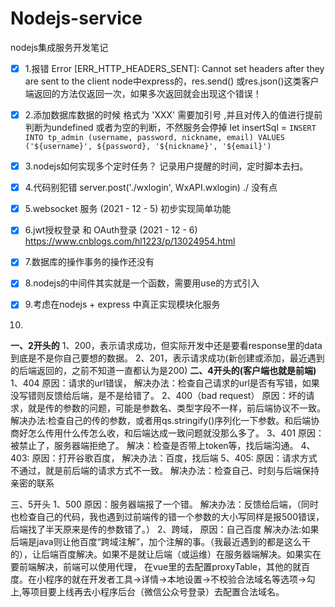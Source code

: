 # Nodejs-service
nodejs集成服务开发笔记



- [x] 1.报错 Error [ERR_HTTP_HEADERS_SENT]: Cannot set headers after they are sent to the client 
node中express的，res.send() 或res.json()这类客户端返回的方法仅返回一次，如果多次返回就会出现这个错误！

- [x] 2.添加数据库数据的时候 格式为 'XXX' 需要加引号 ,并且对传入的值进行提前判断为undefined 或者为空的判断，不然服务会停掉
let insertSql = `INSERT INTO tp_admin (username, password, nickname, email) VALUES ('${username}', ${password}, '${nickname}', '${email}')`




- [x] 3.nodejs如何实现多个定时任务？
记录用户提醒的时间，定时脚本去扫。



- [x] 4.代码别犯错
server.post('./wxlogin', WxAPI.wxlogin)    ./   没有点



- [x] 5.websocket 服务 (2021 - 12 - 5) 
初步实现简单功能



- [x] 6.jwt授权登录 和 OAuth登录 (2021 - 12 - 6) 
https://www.cnblogs.com/hl1223/p/13024954.html


- [x] 7.数据库的操作事务的操作还没有



- [x] 8.nodejs的中间件其实就是一个函数，需要用use的方式引入


- [x] 9.考虑在nodejs + express 中真正实现模块化服务



10.


<!-- - [ ] Mercury
- [x] Venus
- [x] Earth (Orbit/Moon)
- [x] Mars
- [ ] Jupiter -->


**一、2开头的**
	1、200，表示请求成功，但实际开发中还是要看response里的data到底是不是你自己要想的数据。
	2、201，表示请求成功(新创建或添加，最近遇到的后端返回的，之前不知道一直都认为是200)
**二、4开头的(客户端也就是前端)**
		1、404
			原因：请求的url错误，
			解决办法：检查自己请求的url是否有写错，如果没写错则反馈给后端，是不是给错了。
		2、400（bad request）
			原因：坏的请求，就是传的参数的问题，可能是参数名、类型字段不一样，前后端协议不一致。
			解决办法:检查自己的传的参数，或者用qs.stringify()序列化一下参数。和后端协商好怎么传用什么传怎么收，和后端达成一致问题就没那么多了。
		3、401
			原因：被禁止了，服务器端拒绝了。
			解决：检查是否带上token等，找后端沟通。
		4、403:
			原因：打开谷歌百度，
			解决办法：百度，找后端
		5、405:
			原因：请求方式不通过，就是前后端的请求方式不一致。
			解决办法：检查自己、时刻与后端保持亲密的联系


三、5开头
1、500
原因：服务器端报了一个错。
解决办法：反馈给后端，（同时也检查自己的代码，我也遇到过前端传的错一个参数的大小写同样是报500错误，后端找了半天原来是传的参数错了。）
2、跨域，
原因：自己百度
解决办法:如果后端是java则让他百度“跨域注解”，加个注解的事。（我最近遇到的都是这么干的），让后端百度解决。如果不是就让后端（或运维）在服务器端解决。如果实在要前端解决，前端可以使用代理，
在vue里的去配置proxyTable，其他的就百度。在小程序的就在开发者工具->详情->本地设置->不校验合法域名等选项->勾上,等项目要上线再去小程序后台（微信公众号登录）去配置合法域名。
